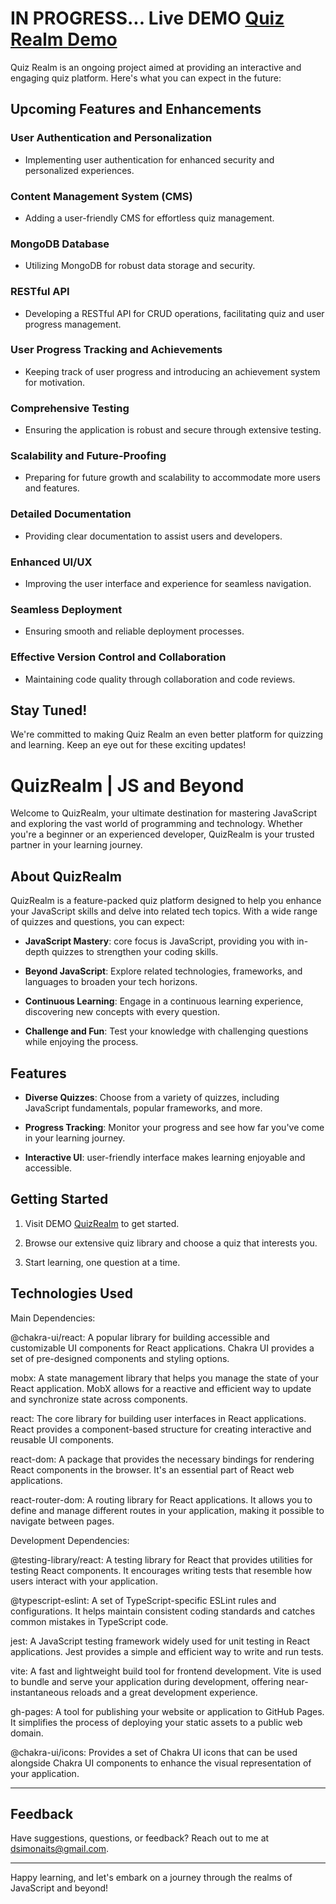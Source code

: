 # IN PROGRESS... Live DEMO [Quiz Realm Demo](https://your-demo-link-here.com)

Quiz Realm is an ongoing project aimed at providing an interactive and engaging quiz platform. Here's what you can expect in the future:

## Upcoming Features and Enhancements

### User Authentication and Personalization
- Implementing user authentication for enhanced security and personalized experiences.

### Content Management System (CMS)
- Adding a user-friendly CMS for effortless quiz management.

### MongoDB Database
- Utilizing MongoDB for robust data storage and security.

### RESTful API
- Developing a RESTful API for CRUD operations, facilitating quiz and user progress management.

### User Progress Tracking and Achievements
- Keeping track of user progress and introducing an achievement system for motivation.

### Comprehensive Testing
- Ensuring the application is robust and secure through extensive testing.

### Scalability and Future-Proofing
- Preparing for future growth and scalability to accommodate more users and features.

### Detailed Documentation
- Providing clear documentation to assist users and developers.

### Enhanced UI/UX
- Improving the user interface and experience for seamless navigation.

### Seamless Deployment
- Ensuring smooth and reliable deployment processes.

### Effective Version Control and Collaboration
- Maintaining code quality through collaboration and code reviews.

## Stay Tuned!
We're committed to making Quiz Realm an even better platform for quizzing and learning. Keep an eye out for these exciting updates!

# QuizRealm | JS and Beyond

Welcome to QuizRealm, your ultimate destination for mastering JavaScript and exploring the vast world of programming and technology. Whether you're a beginner or an experienced developer, QuizRealm is your trusted partner in your learning journey.

## About QuizRealm

QuizRealm is a feature-packed quiz platform designed to help you enhance your JavaScript skills and delve into related tech topics. With a wide range of quizzes and questions, you can expect:

- **JavaScript Mastery**: core focus is JavaScript, providing you with in-depth quizzes to strengthen your coding skills.

- **Beyond JavaScript**: Explore related technologies, frameworks, and languages to broaden your tech horizons.

- **Continuous Learning**: Engage in a continuous learning experience, discovering new concepts with every question.

- **Challenge and Fun**: Test your knowledge with challenging questions while enjoying the process.

## Features

- **Diverse Quizzes**: Choose from a variety of quizzes, including JavaScript fundamentals, popular frameworks, and more.

- **Progress Tracking**: Monitor your progress and see how far you've come in your learning journey.

- **Interactive UI**: user-friendly interface makes learning enjoyable and accessible.

## Getting Started

1. Visit DEMO [QuizRealm](https://dsimonaits.github.io/quiz-realm/) to get started.

2. Browse our extensive quiz library and choose a quiz that interests you.

3. Start learning, one question at a time.

## Technologies Used

Main Dependencies:

@chakra-ui/react: A popular library for building accessible and customizable UI components for React applications. Chakra UI provides a set of pre-designed components and styling options.

mobx: A state management library that helps you manage the state of your React application. MobX allows for a reactive and efficient way to update and synchronize state across components.

react: The core library for building user interfaces in React applications. React provides a component-based structure for creating interactive and reusable UI components.

react-dom: A package that provides the necessary bindings for rendering React components in the browser. It's an essential part of React web applications.

react-router-dom: A routing library for React applications. It allows you to define and manage different routes in your application, making it possible to navigate between pages.

Development Dependencies:

@testing-library/react: A testing library for React that provides utilities for testing React components. It encourages writing tests that resemble how users interact with your application.

@typescript-eslint: A set of TypeScript-specific ESLint rules and configurations. It helps maintain consistent coding standards and catches common mistakes in TypeScript code.

jest: A JavaScript testing framework widely used for unit testing in React applications. Jest provides a simple and efficient way to write and run tests.

vite: A fast and lightweight build tool for frontend development. Vite is used to bundle and serve your application during development, offering near-instantaneous reloads and a great development experience.

gh-pages: A tool for publishing your website or application to GitHub Pages. It simplifies the process of deploying your static assets to a public web domain.

@chakra-ui/icons: Provides a set of Chakra UI icons that can be used alongside Chakra UI components to enhance the visual representation of your application.

---

## Feedback

Have suggestions, questions, or feedback? Reach out to me at [dsimonaits@gmail.com](mailto:dsimonaits@gmail.com).

---

Happy learning, and let's embark on a journey through the realms of JavaScript and beyond!
